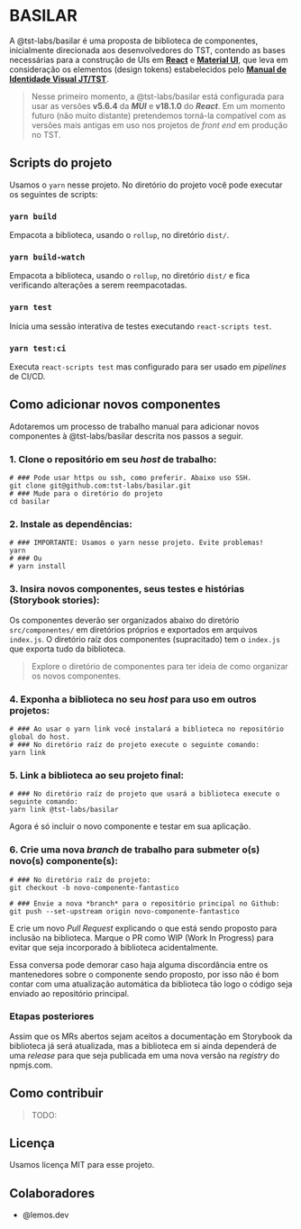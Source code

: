 # BASILAR

A @tst-labs/basilar é uma proposta de biblioteca de componentes, inicialmente direcionada aos desenvolvedores do TST, contendo as bases necessárias para a construção de UIs em [**React**](https://reactjs.org/) e [**Material UI**](https://mui.com/), que leva em consideração os elementos (design tokens) estabelecidos pelo [**Manual de Identidade Visual JT/TST**](http://www.tst.jus.br/identidadevisualjt).

> Nesse primeiro momento, a @tst-labs/basilar está configurada para usar as versões **v5.6.4** da ***MUI*** e **v18.1.0** do ***React***.
> Em um momento futuro (não muito distante) pretendemos torná-la compatível com as versões mais antigas em uso nos projetos de *front end* em produção no TST.

## Scripts do projeto

Usamos o `yarn` nesse projeto. No diretório do projeto você pode executar os seguintes de scripts:

### `yarn build`

Empacota a biblioteca, usando o `rollup`, no diretório `dist/`.
### `yarn build-watch`

Empacota a biblioteca, usando o `rollup`, no diretório `dist/` e fica verificando alterações a serem reempacotadas.

### `yarn test`

Inicia uma sessão interativa de testes executando `react-scripts test`.

### `yarn test:ci`

Executa `react-scripts test` mas configurado para ser usado em *pipelines* de CI/CD.

## Como adicionar novos componentes

Adotaremos um processo de trabalho manual para adicionar novos componentes à @tst-labs/basilar descrita nos passos a seguir.

### 1. Clone o repositório em seu *host* de trabalho:
``` shell
# ### Pode usar https ou ssh, como preferir. Abaixo uso SSH.
git clone git@github.com:tst-labs/basilar.git
# ### Mude para o diretório do projeto
cd basilar
```

### 2. Instale as dependências:
``` shell
# ### IMPORTANTE: Usamos o yarn nesse projeto. Evite problemas!
yarn
# ### Ou
# yarn install
```

### 3. Insira novos componentes, seus testes e histórias (Storybook stories):

Os componentes deverão ser organizados abaixo do diretório `src/componentes/` em diretórios próprios e exportados em arquivos `index.js`. O diretório raíz dos componentes (supracitado) tem o `index.js` que exporta tudo da biblioteca. 

> Explore o diretório de componentes para ter ideia de como organizar os novos componentes.

### 4. Exponha a biblioteca no seu *host* para uso em outros projetos:
``` shell
# ### Ao usar o yarn link você instalará a biblioteca no repositório global do host.
# ### No diretório raíz do projeto execute o seguinte comando:
yarn link
```

### 5. Link a biblioteca ao seu projeto final:
``` shell
# ### No diretório raíz do projeto que usará a biblioteca execute o seguinte comando:
yarn link @tst-labs/basilar
```
Agora é só incluir o novo componente e testar em sua aplicação.

### 6. Crie uma nova *branch* de trabalho para submeter o(s) novo(s) componente(s):
``` shell
# ### No diretório raíz do projeto:
git checkout -b novo-componente-fantastico
```
``` shell
# ### Envie a nova *branch* para o repositório principal no Github:
git push --set-upstream origin novo-componente-fantastico
```

E crie um novo *Pull Request* explicando o que está sendo proposto para inclusão na biblioteca. Marque o PR como WIP (Work In Progress) para evitar que seja incorporado à biblioteca acidentalmente.

Essa conversa pode demorar caso haja alguma discordância entre os mantenedores sobre o componente sendo proposto, por isso não é bom contar com uma atualização automática da biblioteca tão logo o código seja enviado ao repositório principal.

### Etapas posteriores

Assim que os MRs abertos sejam aceitos a documentação em Storybook da biblioteca já será atualizada, mas a biblioteca em si ainda dependerá de uma *release* para que seja publicada em uma nova versão na *registry* do npmjs.com.

## Como contribuir

> TODO: 

## Licença

Usamos licença MIT para esse projeto.

## Colaboradores

* @lemos.dev
